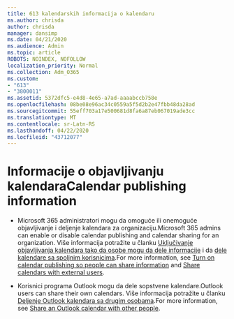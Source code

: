 ```yaml
---
title: 613 kalendarskih informacija o kalendaru
ms.author: chrisda
author: chrisda
manager: dansimp
ms.date: 04/21/2020
ms.audience: Admin
ms.topic: article
ROBOTS: NOINDEX, NOFOLLOW
localization_priority: Normal
ms.collection: Adm_O365
ms.custom:
- "613"
- "3800011"
ms.assetid: 5372dfc5-e4d8-4e65-a7ad-aaaabccb758e
ms.openlocfilehash: 08be08e96ac34c0559a5f5d2b2e47fbb48da28ad
ms.sourcegitcommit: 55eff703a17e500681d8fa6a87eb067019ade3cc
ms.translationtype: MT
ms.contentlocale: sr-Latn-RS
ms.lasthandoff: 04/22/2020
ms.locfileid: "43712077"
---
```

# <a name="calendar-publishing-information"></a><span data-ttu-id="88942-102">Informacije o objavljivanju kalendara</span><span class="sxs-lookup"><span data-stu-id="88942-102">Calendar publishing information</span></span>

- <span data-ttu-id="88942-103">Microsoft 365 administratori mogu da omoguće ili onemoguće objavljivanje i deljenje kalendara za organizaciju.</span><span class="sxs-lookup"><span data-stu-id="88942-103">Microsoft 365 admins can enable or disable calendar publishing and calendar sharing for an organization.</span></span> <span data-ttu-id="88942-104">Više informacija potražite u članku [Uključivanje objavljivanja kalendara tako da osobe mogu da dele informacije](https://support.office.com/article/EB432E21-AAF0-466B-BF85-CEFEC0C7C4FC) i da [dele kalendare sa spoljnim korisnicima](https://docs.microsoft.com/office365/admin/manage/share-calendars-with-external-users).</span><span class="sxs-lookup"><span data-stu-id="88942-104">For more information, see [Turn on calendar publishing so people can share information](https://support.office.com/article/EB432E21-AAF0-466B-BF85-CEFEC0C7C4FC) and [Share calendars with external users](https://docs.microsoft.com/office365/admin/manage/share-calendars-with-external-users).</span></span>

- <span data-ttu-id="88942-105">Korisnici programa Outlook mogu da dele sopstvene kalendare.</span><span class="sxs-lookup"><span data-stu-id="88942-105">Outlook users can share their own calendars.</span></span> <span data-ttu-id="88942-106">Više informacija potražite u članku [Deljenje Outlook kalendara sa drugim osobama](https://support.office.com/article/353ed2c1-3ec5-449d-8c73-6931a0adab88).</span><span class="sxs-lookup"><span data-stu-id="88942-106">For more information, see [Share an Outlook calendar with other people](https://support.office.com/article/353ed2c1-3ec5-449d-8c73-6931a0adab88).</span></span>
